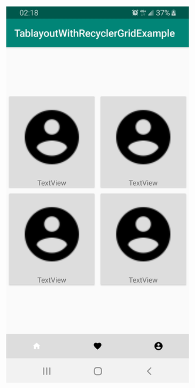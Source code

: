![Screenshot_20190830-021824_TablayoutWithRecyclerGridExample.jpg](Screenshot_20190830-021824_TablayoutWithRecyclerGridExample.jpg)
